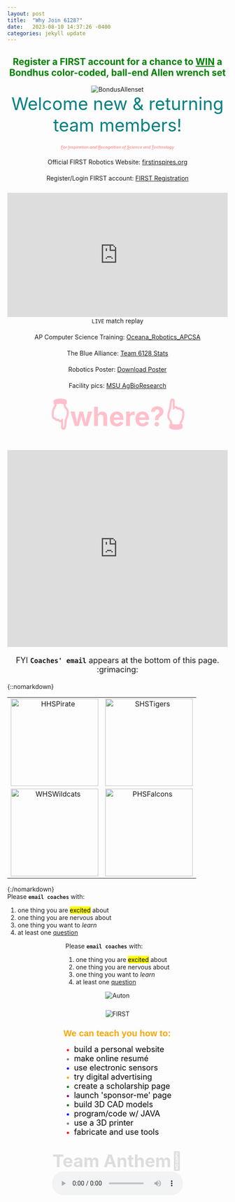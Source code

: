 ```yaml
---
layout: post
title:  "Why Join 6128?"
date:   2023-08-10 14:37:26 -0400
categories: jekyll update
---
```

<div style="text-align: center;">
  <h2 style="color: green;">Register a FIRST account for a chance to <ins><b>WIN</b></ins> a Bondhus color-coded, ball-end Allen wrench set</h2>
</div>

<div style="text-align: center;">
  <img src="https://3989ac5bcbe1edfc864a-0a7f10f87519dba22d2dbc6233a731e5.ssl.cf2.rackcdn.com/bondhus42/72-dpi-graphics/colorguard/69637_copy2.png" alt="BondusAllenset">
</div>

<div style="text-align: center; margin-bottom: 20px;">
  <span style="display: block; font-size: 40px; color: #008080;">
    Welcome new & returning team members!
  </span>
</div>

<div style="text-align: center; margin-bottom: 20px;">
  <span style="display: block; font-size: 9px; color: #FF9999;">
    <em><strong><ins>F</ins>or <ins>I</ins>nspiration and <ins>R</ins>ecognition of <ins>S</ins>cience and <ins>T</ins>echnology</strong></em>
  </span>
</div>


<div style="text-align: center;">
  <div style="padding-bottom: 20px;">
    Official FIRST Robotics Website: <a href="https://www.firstinspires.org/robotics/frc">firstinspires.org</a><br>
  </div>
  <div style="padding-bottom: 25px;">
    Register/Login FIRST account: <a href="https://login2.firstinspires.org/Account/Login">FIRST Registration</a><br>
  </div>
  <div style="display: flex; justify-content: center;">
    <div style="max-width: 100%; width: 100%; position: relative; padding-bottom: 56.25%;">
      <iframe src="https://www.youtube.com/embed/C77dCZUTUpo" frameborder="0" allowfullscreen style="position: absolute; top: 0; left: 0; width: 100%; height: 100%;"></iframe>
    </div>
  </div>
  <div style="padding-bottom: 20px;">
    <code>LIVE</code> match replay<br>
  </div>
  <div style="padding-bottom: 20px;">
    AP Computer Science Training: <a href="https://runestone.academy/ns/books/published/HartHS_APCSA_FRC24/index.html">Oceana_Robotics_APCSA</a><br>
  </div>
  <div style="padding-bottom: 20px;">
    The Blue Alliance: <a href="https://www.thebluealliance.com/team/6128">Team 6128 Stats</a><br>
  </div>
  <div style="padding-bottom: 20px;">
    Robotics Poster: <a href="https://drive.google.com/file/d/1ncob92Pq0ILPDAlG7XROPMt_NxwRxsf3/view?usp=sharing">Download Poster</a><br>
  </div>
  <div style="padding-bottom: 20px;">
    Facility pics: <a href="https://drive.google.com/drive/folders/1x9UObfBQId2rwInRlrZxavEPQuLbMj_R?usp=sharing">MSU AgBioResearch</a><br>
  </div>
</div>

<div style="text-align: center;">
  <h3 style="color: pink; font-size: 60px; margin: 0; font-weight: bold;">👇where?👆</h3><br>
</div>

<div style="display: flex; justify-content: center; margin-bottom: 20px;">
  <iframe src="https://www.google.com/maps/embed?pb=!1m14!1m8!1m3!1d11530.621704532181!2d-86.37018675933841!3d43.73848451891624!3m2!1i1024!2i768!4f13.1!3m3!1m2!1s0x881c0784c753ce87%3A0x119a6d0133cc6700!2sMichigan%20State%20University%20AgBioResearch%20West%20Central%20Michigan%20Research%20and%20Extension%20Center!5e0!3m2!1sen!2sus!4v1691718293562!5m2!1sen!2sus" width="600" height="450" style="border: 1px black" allowfullscreen="" loading="lazy" referrerpolicy="no-referrer-when-downgrade"></iframe>
</div>

<div style="text-align: center; margin-bottom: 20px;">
  <span style="display: block; font-size: 18px;">
    FYI <b><code>Coaches' email</code></b> appears at the bottom of this page. :grimacing:
  </span>
</div>

{::nomarkdown}
<table style="width:100%; text-align:center; border-collapse: collapse; border: none;">
  <tr>
    <td style="border-radius: 10px; overflow: hidden;">
      <img src="https://s3-us-west-2.amazonaws.com/sportshub2-uploads-prod/files/sites/893/2018/09/26151545/HPS_Pirate_RGB.png" alt="HHSPirate" width="200">
    </td>
    <td style="border-radius: 10px; overflow: hidden;">
      <img src="https://s3-us-west-2.amazonaws.com/sportshub2-uploads-prod/files/sites/1583/2017/08/02153836/517.png" alt="SHSTigers" width="200">
    </td>
  </tr>
  <tr>
    <td style="border-radius: 10px; overflow: hidden;">
      <img src="https://walkervillewildcats.com/wp-content/uploads/2018/11/Wildcat4.png" alt="WHSWildcats" width="200">
    </td>
    <td style="border-radius: 10px; overflow: hidden;">
      <img src="https://cmsv2-assets.apptegy.net/uploads/2721/logo/3009/logo.png" alt="PHSFalcons" width="200">
    </td>
  </tr>
</table>
{:/nomarkdown}

<div style="display: flex; width: 100%;">
  <div style="text-align: left; font-size: 14px;">
      Please <b><code>email coaches</code></b> with:
    <ol>
      <li>one thing you are <mark>excited</mark> about</li>
      <li>one thing you are nervous about</li>
      <li>one thing you want to <em>learn</em></li>
      <li>at least one <span style="text-decoration: underline;">question</span></li>
    </ol>
  </div>
</div>

<div style="display: flex; justify-content: center; width: 100%;">
  <div style="text-align: left; font-size: 14px;">
  Please <b><code>email coaches</code></b> with:
    <ol>
      <li>one thing you are <mark>excited</mark> about</li>
      <li>one thing you are nervous about</li>
      <li>one thing you want to <em>learn</em></li>
      <li>at least one <span style="text-decoration: underline;">question</span></li>
    </ol>
  </div>
</div>

<div style="display: flex; justify-content: center; margin-bottom: 25px;">
  <img src="https://www.chiefdelphi.com/uploads/default/original/3X/2/c/2c8ea0c8df7a9f0cd14aa04289ad8b23d94a3e06.gif" alt="Auton">
</div>

<div style="display: flex; justify-content: center; margin-bottom: 25px;">
  <img src="https://seekvectorlogo.net/wp-content/uploads/2019/03/first-robotics-competition-vector-logo.png" alt="FIRST">
</div>

<!--
<div style="display: flex; justify-content: center;">
  <div style="text-align: left; width: 100%;">
    <p style="color: orange; font-family: Arial, sans-serif; font-size: 20px; margin: 0; font-weight: bold;">
      We can teach you how to:</p>
    <ul>
      <li style="color:red"><span style="color:black; font-size: 18px">build a personal website</span></li>
      <li style="color:gray"><span style="color:black; font-size: 18px">make online resumé</span></li>
      <li style="color:blue"><span style="color:black; font-size: 18px">use electronic sensors</span></li>
      <li style="color:orange"><span style="color:black; font-size: 18px">try digital advertising</span></li>
      <li style="color:green"><span style="color:black; font-size: 18px">create a scholarship page</span></li>
      <li style="color:purple"><span style="color:black; font-size: 18px">launch 'sponsor-me' page</span></li>
      <li style="color:green"><span style="color:black; font-size: 18px">build 3D CAD models</span></li>
      <li style="color:blue"><span style="color:black; font-size: 18px">program/code w/ JAVA</span></li>
      <li style="color:gray"><span style="color:black; font-size: 18px">use a 3D printer</span></li>
      <li style="color:red"><span style="color:black; font-size: 18px">fabricate and use tools</span></li>
    </ul><br>
  </div>
</div>
-->

<div style="display: flex; justify-content: center;">
  <div>
    <p style="color: orange; font-family: Arial, sans-serif; font-size: 20px; margin: 0; font-weight: bold;">
      We can teach you how to:</p>
    <ul>
      <li style="color:red"><span style="color:black; font-size: 18px">build a personal website</span></li>
      <li style="color:gray"><span style="color:black; font-size: 18px">make online resumé</span></li>
      <li style="color:blue"><span style="color:black; font-size: 18px">use electronic sensors</span></li>
      <li style="color:orange"><span style="color:black; font-size: 18px">try digital advertising</span></li>
      <li style="color:green"><span style="color:black; font-size: 18px">create a scholarship page</span></li>
      <li style="color:purple"><span style="color:black; font-size: 18px">launch 'sponsor-me' page</span></li>
      <li style="color:green"><span style="color:black; font-size: 18px">build 3D CAD models</span></li>
      <li style="color:blue"><span style="color:black; font-size: 18px">program/code w/ JAVA</span></li>
      <li style="color:gray"><span style="color:black; font-size: 18px">use a 3D printer</span></li>
      <li style="color:red"><span style="color:black; font-size: 18px">fabricate and use tools</span></li>
    </ul><br>
  </div>
</div>

<div style="text-align: center; padding-bottom: 0;">
  <span style="display: block; font-size: 40px; color: #DDDDDD; font-weight: bold;">
    Team Anthem🎵<br>
  </span>
  <audio controls loop>
    <source src="{{ site.baseurl }}/assets/audio/RR.wav" type="audio/wav">
    Your browser does not support the audio element.
  </audio>
</div>

<!--
<div style="display: flex; justify-content: center;">
  <h4 style="color: orange; font-family: Arial, sans-serif; font-size: 32px; margin-bottom: 0;">Learn how to build a web-based resumé!</h4><br>
  <iframe src="https://resume-template.joelglovier.com/" width="100%" height="600" frameborder="0"></iframe>
</div>
-->

[firstinspires]: https://www.firstinspires.org/robotics/frc
[firstreg]: https://login2.firstinspires.org/Account/Login
[Qual78]: https://www.thebluealliance.com/match/2023miwmi_qm78
[APCSA]: https://runestone.academy/ns/books/published/HartHS_APCSA_FRC24/index.html
[MSU]: https://drive.google.com/drive/folders/1x9UObfBQId2rwInRlrZxavEPQuLbMj_R?usp=sharing
[TBA]: https://www.thebluealliance.com/team/6128
[FRCPoster]: https://drive.google.com/file/d/1ncob92Pq0ILPDAlG7XROPMt_NxwRxsf3/view?usp=sharing
